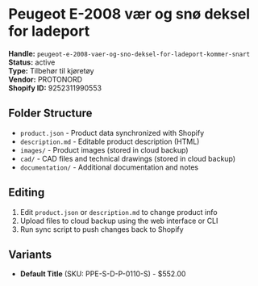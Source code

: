 # Peugeot E-2008 vær og snø deksel for ladeport

**Handle:** `peugeot-e-2008-vaer-og-sno-deksel-for-ladeport-kommer-snart`  
**Status:** active  
**Type:** Tilbehør til kjøretøy  
**Vendor:** PROTONORD  
**Shopify ID:** 9252311990553  

## Folder Structure

- `product.json` - Product data synchronized with Shopify
- `description.md` - Editable product description (HTML)
- `images/` - Product images (stored in cloud backup)
- `cad/` - CAD files and technical drawings (stored in cloud backup)
- `documentation/` - Additional documentation and notes

## Editing

1. Edit `product.json` or `description.md` to change product info
2. Upload files to cloud backup using the web interface or CLI
3. Run sync script to push changes back to Shopify

## Variants

- **Default Title** (SKU: PPE-S-D-P-0110-S) - $552.00
